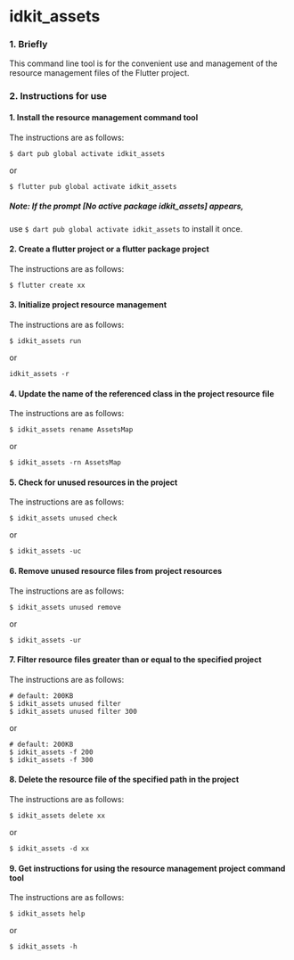 # idkit_assets

### 1. Briefly

This command line tool is for the convenient use and management of the resource management files of the Flutter project.

### 2. Instructions for use

#### 1. Install the resource management command tool

The instructions are as follows:

```shell
$ dart pub global activate idkit_assets
```

or

```shell
$ flutter pub global activate idkit_assets
```

##### Note: If the prompt [No active package idkit_assets] appears,

use `$ dart pub global activate idkit_assets` to install it once.

#### 2. Create a flutter project or a flutter package project

The instructions are as follows:

```shell
$ flutter create xx
```

#### 3. Initialize project resource management

The instructions are as follows:

```shell
$ idkit_assets run
```

or

```shell
idkit_assets -r
```

#### 4. Update the name of the referenced class in the project resource file

The instructions are as follows:

```shell
$ idkit_assets rename AssetsMap
```

or

```shell
$ idkit_assets -rn AssetsMap
```

#### 5. Check for unused resources in the project

The instructions are as follows:

```shell
$ idkit_assets unused check
```

or

```shell
$ idkit_assets -uc
```

#### 6. Remove unused resource files from project resources

The instructions are as follows:

```shell
$ idkit_assets unused remove
```

or

```shell
$ idkit_assets -ur
```

#### 7. Filter resource files greater than or equal to the specified project

The instructions are as follows:

```shell
# default: 200KB
$ idkit_assets unused filter
$ idkit_assets unused filter 300

```

or

```shell
# default: 200KB
$ idkit_assets -f 200
$ idkit_assets -f 300
```

#### 8. Delete the resource file of the specified path in the project

The instructions are as follows:

```shell
$ idkit_assets delete xx
```

or

```shell
$ idkit_assets -d xx
```

#### 9. Get instructions for using the resource management project command tool

The instructions are as follows:

```shell
$ idkit_assets help
```

or

```shell
$ idkit_assets -h
```
